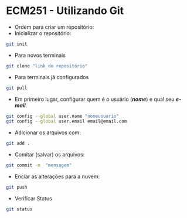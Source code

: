# ECM251 - Utilizando Git

- Ordem para criar um repositório:
- Inicializar o repositório:
```bash
git init
```

- Para novos terminais
```bash
git clone "link do repositório"
```

- Para terminais já configurados
```bash
git pull
```

- Em primeiro lugar, configurar quem é o usuário (***nome***) e qual seu ***e-mail***.

```bash
git config --global user.name "nomeusuario"
git config --global user.email email@email.com
```

- Adicionar os arquivos com:
```bash
git add .
```
- Comitar (salvar) os arquivos:
```bash
git commit -m  "mensagem"
```

- Enciar as alterações para a nuvem:
```bash
git push
```

- Verificar Status
```bash
git status
```
